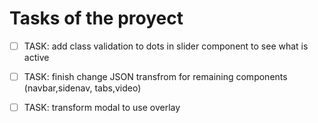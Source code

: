 # Tasks of the proyect

- [ ] TASK: add class validation to dots in slider component to see what is active

- [ ] TASK: finish change JSON transfrom for remaining components (navbar,sidenav, tabs,video)

- [ ] TASK: transform modal to use overlay 
